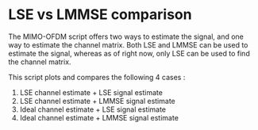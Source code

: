 # LSE vs LMMSE comparison

The MIMO-OFDM script offers two ways to estimate the signal, and one way to estimate the channel matrix. 
Both LSE and LMMSE can be used to estimate the signal, whereas as of right now, only LSE can be used to find the channel matrix. <br />

This script plots and compares the following 4 cases : 
1. LSE channel estimate + LSE signal estimate
2. LSE channel estimate + LMMSE signal estimate
3. Ideal channel estimate + LSE signal estimate
4. Ideal channel estimate + LMMSE signal estimate
